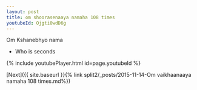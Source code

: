 ```yaml
---
layout: post
title: om shoorasenaaya namaha 108 times
youtubeId: Ojgti0wdD6g
---
```

 
 
Om Kshanebhyo nama 
 
 -  Who is seconds 
 
  
 
  
 
 
 
 
 
 


{% include youtubePlayer.html id=page.youtubeId %}
 
[Next]({{ site.baseurl }}{% link  split2/_posts/2015-11-14-Om vaikhaanaaya namaha 108 times.md%})
 
